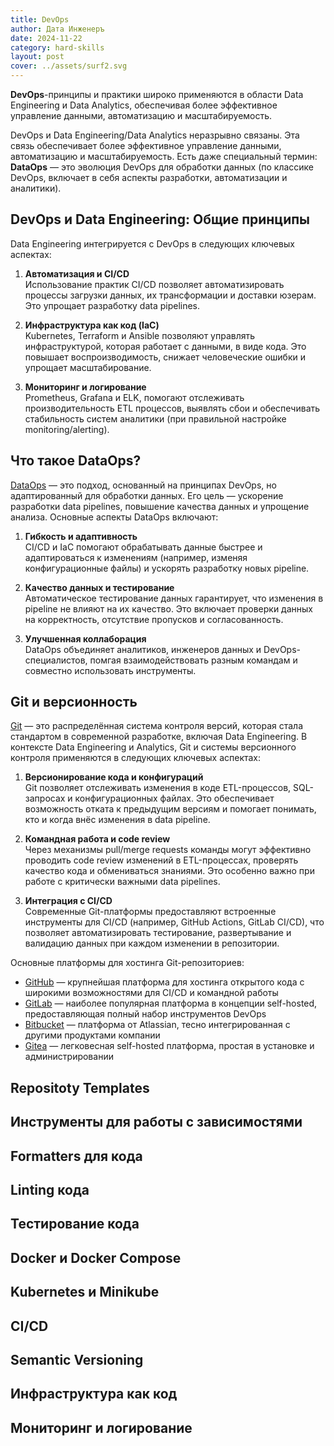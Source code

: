 ```yaml
---
title: DevOps
author: Дата Инженеръ
date: 2024-11-22
category: hard-skills
layout: post
cover: ../assets/surf2.svg
---
```


**DevOps**-принципы и практики широко применяются в области Data Engineering и Data Analytics, обеспечивая более эффективное управление данными, автоматизацию и масштабируемость. 

DevOps и Data Engineering/Data Analytics неразрывно связаны. Эта связь обеспечивает более эффективное
управление данными, автоматизацию и масштабируемость. Есть даже специальный термин: **DataOps** — это эволюция DevOps 
для обработки данных (по классике DevOps, включает в себя аспекты разработки, автоматизации и аналитики).

## DevOps и Data Engineering: Общие принципы

Data Engineering интегрируется с DevOps в следующих ключевых аспектах:

1. **Автоматизация и CI/CD**  
   Использование практик CI/CD позволяет автоматизировать процессы загрузки данных, их трансформации и доставки 
юзерам. Это упрощает разработку data pipelines.

2. **Инфраструктура как код (IaC)**  
   Kubernetes, Terraform и Ansible позволяют управлять инфраструктурой, которая работает с данными, в виде кода. Это 
повышает воспроизводимость, снижает человеческие ошибки и упрощает масштабирование.

3. **Мониторинг и логирование**  
   Prometheus, Grafana и ELK, помогают отслеживать производительность ETL процессов, выявлять сбои и обеспечивать 
стабильность систем аналитики (при правильной настройке monitoring/alerting).

## Что такое DataOps?

[DataOps](https://ru.wikipedia.org/wiki/DataOps) — это подход, основанный на принципах DevOps, но адаптированный для 
обработки данных. Его цель — ускорение разработки data pipelines, повышение качества данных и упрощение анализа. 
Основные аспекты DataOps включают:

1. **Гибкость и адаптивность**  
   CI/CD и IaC помогают обрабатывать данные быстрее и адаптироваться к изменениям (например, изменяя конфигурационные 
файлы) и ускорять разработку новых pipeline.

2. **Качество данных и тестирование**  
   Автоматическое тестирование данных гарантирует, что изменения в pipeline не влияют на их качество. Это включает 
проверки данных на корректность, отсутствие пропусков и согласованность.

3. **Улучшенная коллаборация**  
   DataOps объединяет аналитиков, инженеров данных и DevOps-специалистов, помгая взаимодействовать разным командам и
совместно использовать инструменты.

## Git и версионность 

[Git](https://git-scm.com/) — это распределённая система контроля версий, которая стала стандартом в современной разработке, включая Data Engineering. В контексте Data Engineering и Analytics, Git и системы версионного контроля применяются в следующих ключевых аспектах:

1. **Версионирование кода и конфигураций**  
   Git позволяет отслеживать изменения в коде ETL-процессов, SQL-запросах и конфигурационных файлах. Это обеспечивает 
возможность отката к предыдущим версиям и помогает понимать, кто и когда внёс изменения в data pipeline.

2. **Командная работа и code review**  
   Через механизмы pull/merge requests команды могут эффективно проводить code review изменений в ETL-процессах, 
проверять качество кода и обмениваться знаниями. Это особенно важно при работе с критически важными data pipelines.

3. **Интеграция с CI/CD**  
   Современные Git-платформы предоставляют встроенные инструменты для CI/CD (например, GitHub Actions, GitLab CI/CD), 
что позволяет автоматизировать тестирование, развертывание и валидацию данных при каждом изменении в репозитории.

Основные платформы для хостинга Git-репозиториев:

- [GitHub](https://github.com/) — крупнейшая платформа для хостинга открытого кода с широкими возможностями для CI/CD и командной работы
- [GitLab](https://gitlab.com/) — наиболее популярная платформа в концепции self-hosted, предоставляющая полный набор инструментов DevOps
- [Bitbucket](https://bitbucket.org/) — платформа от Atlassian, тесно интегрированная с другими продуктами компании
- [Gitea](https://gitea.io/) — легковесная self-hosted платформа, простая в установке и администрировании

## Repositoty Templates

## Инструменты для работы с зависимостями

## Formatters для кода

## Linting кода

## Тестирование кода

## Docker и Docker Compose

## Kubernetes и Minikube

## CI/CD

## Semantic Versioning

## Инфраструктура как код

## Мониторинг и логирование

